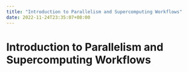 ```yaml
---
title: "Introduction to Parallelism and Supercomputing Workflows"
date: 2022-11-24T23:35:07+08:00
---
```

# Introduction to Parallelism and Supercomputing Workflows
